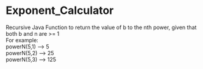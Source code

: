 # Exponent_Calculator
Recursive Java Function to return the value of b to the nth power, given that both b and n are >= 1  
For example:  
powerN(5,1) --> 5  
powerN(5,2) --> 25  
powerN(5,3) --> 125  

